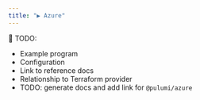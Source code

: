 ```yaml
---
title: "▶ Azure"
---
```


🚧 TODO:
* Example program
* Configuration
* Link to reference docs
* Relationship to Terraform provider
* TODO: generate docs and add link for `@pulumi/azure`